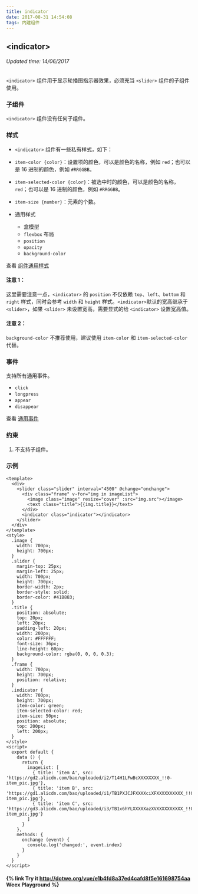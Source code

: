 ```yaml
---
title: indicator
date: 2017-08-31 14:54:08
tags: 内建组件
---
```


## &lt;indicator&gt;
###### Updated time: 14/06/2017
`<indicator>` 组件用于显示轮播图指示器效果，必须充当 `<slider>` 组件的子组件使用。

### 子组件
`<indicator>` 组件没有任何子组件。

### 样式
* `<indicator>` 组件有一些私有样式，如下：

* `item-color {color}`：设置项的颜色，可以是颜色的名称，例如 `red`；也可以是 16 进制的颜色，例如 `#RRGGBB`。

* `item-selected-color {color}`：被选中时的颜色，可以是颜色的名称，`red`；也可以是 16 进制的颜色，例如 `#RRGGBB`。

* `item-size {number}`：元素的个数。

* 通用样式

  * 盒模型
  * `flexbox` 布局
  * `position`
  * `opacity`
  * `background-color`

查看 [组件通用样式](/https://github.com//2017/08/24/Common-Style)

#### 注意 1：

这里需要注意一点，`<indicator>` 的 `position` 不仅依赖 `top`、`left`、`bottom` 和 `right` 样式，同时会参考 `width` 和 `height` 样式。`<indicator>`默认的宽高继承于 `<slider>`，如果 `<slider>` 未设置宽高，需要显式的给 `<indicator>` 设置宽高值。

#### 注意 2：

`background-color` 不推荐使用，建议使用 `item-color` 和 `item-selected-color` 代替。

### 事件
支持所有通用事件。

* `click`
* `longpress`
* `appear`
* `disappear`

查看 [通用事件](/https://github.com//2017/09/02/commonEvent)

### 约束
1. 不支持子组件。

### 示例
```
<template>
  <div>
    <slider class="slider" interval="4500" @change="onchange">
      <div class="frame" v-for="img in imageList">
        <image class="image" resize="cover" :src="img.src"></image>
        <text class="title">{{img.title}}</text>
      </div>
      <indicator class="indicator"></indicator>
    </slider>
  </div>
</template>
<style>
  .image {
    width: 700px;
    height: 700px;
  }
  .slider {
    margin-top: 25px;
    margin-left: 25px;
    width: 700px;
    height: 700px;
    border-width: 2px;
    border-style: solid;
    border-color: #41B883;
  }
  .title {
    position: absolute;
    top: 20px;
    left: 20px;
    padding-left: 20px;
    width: 200px;
    color: #FFFFFF;
    font-size: 36px;
    line-height: 60px;
    background-color: rgba(0, 0, 0, 0.3);
  }
  .frame {
    width: 700px;
    height: 700px;
    position: relative;
  }
  .indicator {
    width: 700px;
    height: 700px;
    item-color: green;
    item-selected-color: red;
    item-size: 50px;
    position: absolute;
    top: 200px;
    left: 200px;
  }
</style>
<script>
  export default {
    data () {
      return {
        imageList: [
          { title: 'item A', src: 'https://gd2.alicdn.com/bao/uploaded/i2/T14H1LFwBcXXXXXXXX_!!0-item_pic.jpg'},
          { title: 'item B', src: 'https://gd1.alicdn.com/bao/uploaded/i1/TB1PXJCJFXXXXciXFXXXXXXXXXX_!!0-item_pic.jpg'},
          { title: 'item C', src: 'https://gd3.alicdn.com/bao/uploaded/i3/TB1x6hYLXXXXXazXVXXXXXXXXXX_!!0-item_pic.jpg'}
        ]
      }
    },
    methods: {
      onchange (event) {
        console.log('changed:', event.index)
      }
    }
  }
</script>
```
#### {% link Try it http://dotwe.org/vue/e1b4fd8a37ed4cafd8f5e161698754aa Weex Playground %}